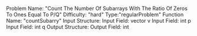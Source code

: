 Problem Name: "Count The Number Of Subarrays With The Ratio Of Zeros To Ones Equal To P/Q"
Difficulty: "hard"
Type:"regularProblem"
Function Name: "countSubarry"
Input Structure:
Input Field: vector<int> v
Input Field: int p
Input Field: int q
Output Structure:
Output Field: int
